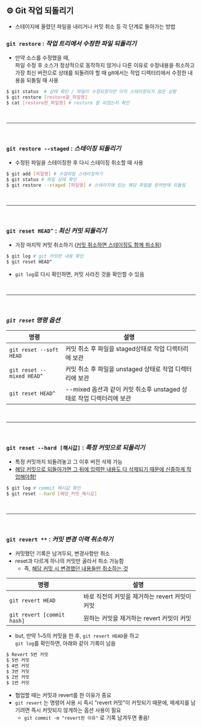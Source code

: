 ## ⚙ Git 작업 되돌리기
+ 스테이지에 올렸던 파일을 내리거나 커밋 취소 등 각 단계로 돌아가는 방법

### `git restore` : *작업 트리에서 수정한 파일 되돌리기* 
+ 만약 소스를 수정했을 때, <br>
파일 수정 후 소스가 정상적으로 동작하지 않거나 다른 이유로 수정내용을 취소하고 가장 최신 버전으로 상태를 되돌려야 할 때 git에서는 작업 디렉터리에서 수정한 내용을 되돌릴 때 사용

```bash
$ git status  # 상태 확인 / 파일이 수정되었지만 아직 스테이징되지 않은 상황
$ git restore [restore할_파일명]
$ cat [restore한_파일명] # restore 잘 되었는지 확인
```
<br><hr><br>

### `git restore --staged` : *스테이징 되돌리기*
+ 수정된 파일을 스테이징한 후 다시 스테이징 취소할 때 사용

```bash
$ git add [파일명] # 수정파일 스테이징하기
$ git status # 파일 상태 확인 
$ git restore --staged [파일명] # 스테이지에 있는 해당 파일을 한꺼번에 되돌림
```
<br><hr><br>

### `git reset HEAD^` : *최신 커밋 되돌리기*
+ 가장 마지막 커밋 취소하기 (<u>커밋 취소하면 스테이징도 함께 취소됨</u>)

```bash
$ git log # git 커밋한 내용 확인
$ git reset HEAD^
```
+ `git log`로 다시 확인하면, 커밋 사라진 것을 확인할 수 있음

<br><hr><br>

### *`git reset` 명령 옵션*
명령 | 설명
---|---
`git reset --soft HEAD` | 커밋 취소 후 파일을 staged상태로 작업 디렉터리에 보관
`git reset --mixed HEAD^` | 커밋 취소 후 파일을 unstaged 상태로 작업 디렉터리에 보관
`git reset HEAD^` | --mixed 옵션과 같이 커밋 취소후 unstaged 상태로 작업 디렉터리에 보관

<br><hr><br>

### `git reset --hard [해시값]` : *특정 커밋으로 되돌리기*
+ 특정 커밋까지 되돌려놓고 그 이후 버전 삭제 가능
+ <u> 해당 커밋으로 되돌아가면 그 뒤에 입력한 내용도 다 삭제되기 때문에 신중하게 작업해야함! </u>

```bash
$ git log # commit 해시값 확인
$ git reset --hard [해당_커밋_해시값]
```
<br><hr><br>

###  `git revert **` : *커밋 변경 이력 취소하기*
+ 커밋했던 기록은 남겨두되, 변경사항만 취소
+ reset과 다르게 하나의 커밋만 골라서 취소 가능함
  + 즉, <u>해당 커밋 시 변경했던 내용들만 취소하는 것</u>

명령 | 설명
---|---
`git revert HEAD` | 바로 직전의 커밋을 제거하는 revert 커밋이 커밋
`git revert [commit hash]` | 원하는 커밋을 제거하는 revert 커밋이 커밋

+ but, 만약 1~5의 커밋을 한 후, `git revert HEAD`을 하고 <br>
`git log`를 확인하면, 아래와 같이 기록이 남음
```bash
$ Revert 5번 커밋
$ 5번 커밋
$ 4번 커밋
$ 3번 커밋
$ 2번 커밋
$ 1번 커밋
```

+ 협업할 때는 커밋과 revert를 한 이유가 중요
+ `git revert` 는 명령어 사용 시 즉시 "revert 커밋"이 커밋되기 때문에, 메세지를 남기려면 즉시 커밋되지 않게하는 옵션 사용이 필요
    + `git commit -m "revert한 이유"` 로 기록 남겨두면 좋음!